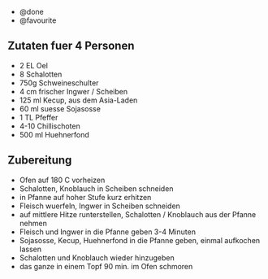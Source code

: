- @done
- @favourite

## Zutaten fuer 4 Personen

 * 2 EL Oel
 * 8 Schalotten
 * 750g Schweineschulter
 * 4 cm frischer Ingwer / Scheiben
 * 125 ml Kecup, aus dem Asia-Laden
 * 60 ml suesse Sojasosse
 * 1 TL Pfeffer
 * 4-10 Chillischoten
 * 500 ml Huehnerfond

## Zubereitung

 * Ofen auf 180 C vorheizen
 * Schalotten, Knoblauch in Scheiben schneiden
 * in Pfanne auf hoher Stufe kurz erhitzen
 * Fleisch wuerfeln, Ingwer in Scheiben schneiden
 * auf mittlere Hitze runterstellen, Schalotten / Knoblauch aus der Pfanne nehmen
 * Fleisch und Ingwer in die Pfanne geben 3-4 Minuten
 * Sojasosse, Kecup, Huehnerfond in die Pfanne geben, einmal aufkochen lassen
 * Schalotten und Knoblauch wieder hinzugeben
 * das ganze in einem Topf 90 min. im Ofen schmoren

